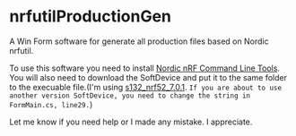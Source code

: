 # nrfutilProductionGen
A Win Form software for generate all production files based on Nordic nrfutil.


To use this software you need to install [Nordic nRF Command Line Tools](https://www.nordicsemi.com/Software-and-tools/Development-Tools/nRF-Command-Line-Tools/Download#infotabs).
You will also need to download the SoftDevice and put it to the same folder to the execuable file.(I'm using [s132_nrf52_7.0.1](https://www.nordicsemi.com/Software-and-tools/Software/S132). `If you are about to use another version SoftDevice, you need to change the string in FormMain.cs, line29.`) 

Let me know if you need help or I made any mistake. I appreciate.
